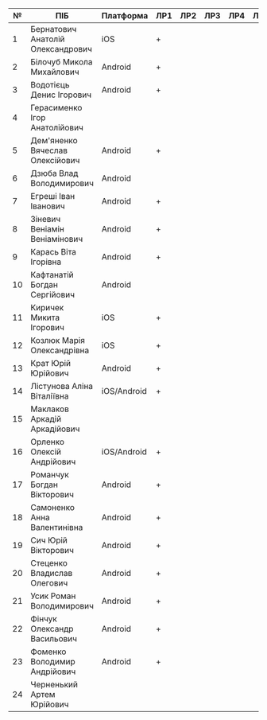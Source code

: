 | №  | ПІБ                               | Платформа |  ЛР1 |  ЛР2 |  ЛР3 | ЛР4 | ЛР5 | ЛР6 | ЛР7 | ЛР8 | Доп | КР | Github |
|----|-----------------------------------|-----------|------|------|------|-----|-----|-----|-----|-----|-----|----|--------|
| 1  | Бернатович Анатолій Олександрович | iOS       |  +   |      |      |     |     |     |     |     |     |    | [GH](https://github.com/TableBooking/ios-client)       |
| 2  | Білочуб Микола Михайлович         | Android   |  +   |      |      |     |     |     |     |     |     |    | [GH](https://github.com/belochub/upspin-android)       |
| 3  | Водотієць Денис Ігорович          | Android   |  +   |      |      |     |     |     |     |     |     |    | [GH](https://github.com/bogdanKaftanatiy/ConquerorApp)       |
| 4  | Герасименко Ігор Анатолійович     |           |      |      |      |     |     |     |     |     |     |    |        |
| 5  | Дем'яненко Вячеслав Олексійович   | Android   |  +   |      |      |     |     |     |     |     |     |    | [GH](https://github.com/MrVladis1av/EventService)       |
| 6  | Дзюба Влад Володимирович          | Android   |      |      |      |     |     |     |     |     |     |    | [GH](https://github.com/DzyubSpirit/mobile_course_work)       |
| 7  | Егреші Іван Іванович              | Android   | +    |      |      |     |     |     |     |     |     |    | [GH](https://github.com/IvanEh/narratilizator)       |
| 8  | Зіневич Веніамін Веніамінович     | Android   |  +   |      |      |     |     |     |     |     |     |    | [GH](https://github.com/mitchsvik/shakalizator)     |
| 9  | Карась Віта Ігорівна              | Android   |  +   |      |      |     |     |     |     |     |     |    | [GH](https://github.com/IvanEh/narratilizator)       |
| 10 | Кафтанатій Богдан Сергійович      | Android   |      |      |      |     |     |     |     |     |     |    | [GH](https://github.com/bogdanKaftanatiy/ConquerorApp)  +  |
| 11 | Киричек Микита Ігорович           | iOS       |  +   |      |      |     |     |     |     |     |     |    | [GH](https://github.com/TableBooking/ios-client)       |
| 12 | Козлюк Марія Олександрівна        | iOS       |  +   |      |      |     |     |     |     |     |     |    |  [GH](https://github.com/TableBooking/ios-client)      |
| 13 | Крат Юрій Юрійович                |  Android  |  +   |      |      |     |     |     |     |     |     |    |  [GH](https://github.com/Romm17/FriendTreasury)      |
| 14 | Лістунова Аліна Віталіївна        | iOS/Android|  +   |      |      |     |     |     |     |     |     |    | [GH](https://github.com/alindos/divinj)       |
| 15 | Маклаков Аркадій Аркадійович      |           |      |      |      |     |     |     |     |     |     |    |        |
| 16 | Орленко Олексій Андрійович        | iOS/Android|  +   |      |      |     |     |     |     |     |     |    | [GH](https://github.com/alindos/divinj)       |
| 17 | Романчук Богдан Вікторович        | Android   | +    |      |      |     |     |     |     |     |     |    |  [GH](https://github.com/Romm17/FriendTreasury)      |
| 18 | Самоненко Анна Валентинівна       | Android   | +     |      |      |     |     |     |     |     |     |    | [GH](https://github.com/AnnaSamonenko/kIs-music-player/)       |
| 19 | Сич Юрій Вікторович               |  Android  | +    |      |      |     |     |     |     |     |     |    |  [GH](https://github.com/IvanEh/narratilizator)      |
| 20 | Стеценко Владислав Олегович       |  Android  | +    |      |      |     |     |     |     |     |     |    |  [GH](https://github.com/MrVladis1av/EventService)      |
| 21 | Усик Роман Володимирович          |  Android  | +    |      |      |     |     |     |     |     |     |    |  [GH](https://github.com/Romm17/FriendTreasury)      |
| 22 | Фінчук Олександр Васильович       | Android   | +    |      |      |     |     |     |     |     |     |    |  [GH](https://github.com/AleksFinch/MostReliableAlarm)      |
| 23 | Фоменко Володимир Андрійович      | Android   | +    |      |      |     |     |     |     |     |     |    |  [GH](https://github.com/vlfom/WordGraph)      |
| 24 | Черненький Артем Юрійович         |           |      |      |      |     |     |     |     |     |     |    |        |
